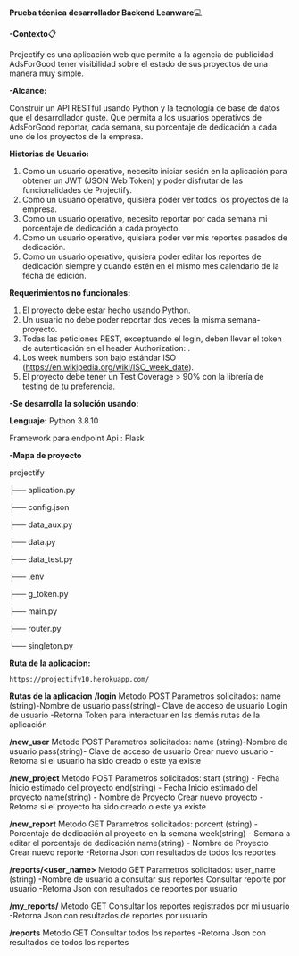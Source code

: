 ﻿﻿**Prueba técnica desarrollador Backend Leanware**:computer:

**-Contexto**:clipboard:

Projectify es una aplicación web que permite a la agencia de publicidad AdsForGood tener visibilidad sobre
el estado de sus proyectos de una manera muy simple.

**-Alcance:**

Construir un API RESTful usando Python y la tecnología de base de datos que el desarrollador guste. Que
permita a los usuarios operativos de AdsForGood reportar, cada semana, su porcentaje de dedicación a
cada uno de los proyectos de la empresa.


**Historias de Usuario:**
1. Como un usuario operativo, necesito iniciar sesión en la aplicación para obtener un JWT (JSON
Web Token) y poder disfrutar de las funcionalidades de Projectify.
2. Como un usuario operativo, quisiera poder ver todos los proyectos de la empresa.
3. Como un usuario operativo, necesito reportar por cada semana mi porcentaje de dedicación
a cada proyecto.
4. Como un usuario operativo, quisiera poder ver mis reportes pasados de dedicación.
5. Como un usuario operativo, quisiera poder editar los reportes de dedicación siempre y
cuando estén en el mismo mes calendario de la fecha de edición.

**Requerimientos no funcionales:**
1. El proyecto debe estar hecho usando Python.
2. Un usuario no debe poder reportar dos veces la misma semana-proyecto.
3. Todas las peticiones REST, exceptuando el login, deben llevar el token de autenticación en el
header Authorization: <token>.
4. Los week numbers son bajo estándar ISO (https://en.wikipedia.org/wiki/ISO_week_date).
5. El proyecto debe tener un Test Coverage > 90% con la librería de testing de tu preferencia.


**-Se desarrolla la solución usando:**

**Lenguaje:** Python 3.8.10

Framework para endpoint Api : Flask





**-Mapa de proyecto**

projectify

├── aplication.py

├── config.json

├── data_aux.py

├── data.py

├── data_test.py

├── .env

├── g_token.py

├── main.py

├── router.py

└── singleton.py



**Ruta de la aplicacion:**

```
https://projectify10.herokuapp.com/
```

**Rutas de la aplicacion**
**/login**
Metodo POST
Parametros solicitados:
name (string)-Nombre de usuario
pass(string)- Clave de acceso de usuario
Login de usuario
-Retorna Token para interactuar en las demás rutas de la  aplicación

**/new_user**
Metodo POST
Parametros solicitados:
name (string)-Nombre de usuario
pass(string)- Clave de acceso de usuario
Crear nuevo usuario
-Retorna si el usuario ha sido creado o este ya existe

**/new_project**
Metodo POST
Parametros solicitados:
start (string) - Fecha Inicio estimado del proyecto
end(string) - Fecha Inicio estimado del proyecto
name(string) - Nombre de Proyecto
Crear nuevo proyecto
-Retorna si el proyecto ha sido creado o este ya existe

**/new_report**
Metodo GET
Parametros solicitados:
porcent (string) - Porcentaje de dedicación al proyecto en la semana
week(string) - Semana a editar el porcentaje de  dedicación
name(string) - Nombre de Proyecto
Crear nuevo reporte
-Retorna Json con resultados de todos los reportes

**/reports/<user_name>**
Metodo GET
Parametros solicitados:
user_name (string) -Nombre de usuario a consultar sus reportes 
Consultar reporte por usuario
-Retorna Json con resultados de reportes por usuario

**/my_reports/**
Metodo GET
Consultar los reportes registrados por mi usuario
-Retorna Json con resultados de reportes por usuario

**/reports**
Metodo GET
Consultar todos los reportes
-Retorna Json con resultados de todos los reportes
